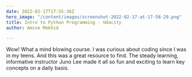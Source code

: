 ```yaml
---
date: 2022-02-17T17:55:36Z
hero_image: "/content/images/screenshot-2022-02-17-at-17-58-29.png"
title: Intro to Python Programming - Udacity
author: Amine Mekhid

---
```

Wow! What a mind blowing course. I was curious about coding since I was in my teens. And this was a great resource to find. The steady learning, informative instructor Juno Lee made it all so fun and exciting to learn key concepts on a daily basis.